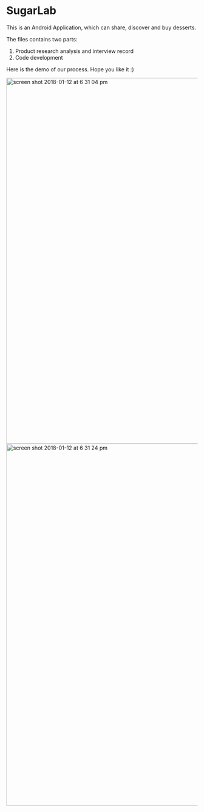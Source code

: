 # SugarLab

 This is an Android Application, which can share, discover and buy desserts.
 
 The files contains two parts:
 
 1. Product research analysis and interview record
 2. Code development
 
 Here is the demo of our process. Hope you like it :)


<img width="961" alt="screen shot 2018-01-12 at 6 31 04 pm" src="https://user-images.githubusercontent.com/26675631/34900595-e1b3618e-f7c6-11e7-80e8-b315efc5f8b0.png">


<img width="951" alt="screen shot 2018-01-12 at 6 31 24 pm" src="https://user-images.githubusercontent.com/26675631/34900598-e4c50a44-f7c6-11e7-822d-e04d8d8f60e8.png">
